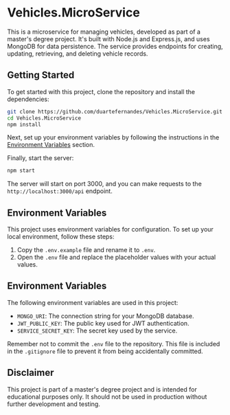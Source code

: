 # Vehicles.MicroService

This is a microservice for managing vehicles, developed as part of a master's degree project. It's built with Node.js and Express.js, and uses MongoDB for data persistence. The service provides endpoints for creating, updating, retrieving, and deleting vehicle records.

## Getting Started

To get started with this project, clone the repository and install the dependencies:

```bash
git clone https://github.com/duartefernandes/Vehicles.MicroService.git
cd Vehicles.MicroService
npm install
```

Next, set up your environment variables by following the instructions in the [Environment Variables](#environment-variables) section.

Finally, start the server:

```bash
npm start
```

The server will start on port 3000, and you can make requests to the `http://localhost:3000/api` endpoint.

## Environment Variables

This project uses environment variables for configuration. To set up your local environment, follow these steps:

1. Copy the `.env.example` file and rename it to `.env`.
2. Open the `.env` file and replace the placeholder values with your actual values.

## Environment Variables

The following environment variables are used in this project:

- `MONGO_URI`: The connection string for your MongoDB database.
- `JWT_PUBLIC_KEY`: The public key used for JWT authentication.
- `SERVICE_SECRET_KEY`: The secret key used by the service.

Remember not to commit the `.env` file to the repository. This file is included in the `.gitignore` file to prevent it from being accidentally committed.

## Disclaimer

This project is part of a master's degree project and is intended for educational purposes only. It should not be used in production without further development and testing.
